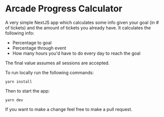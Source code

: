 # Arcade Progress Calculator

A very simple NextJS app which calculates some info given your goal (in # of tickets) and the amount of tickets you already have.
It calculates the following info:

- Percentage to goal
- Percentage through event
- How many hours you'd have to do every day to reach the goal

The final value assumes all sessions are accepted.

To run locally run the following commands:

```
yarn install
```

Then to start the app:

```
yarn dev
```

If you want to make a change feel free to make a pull request.
